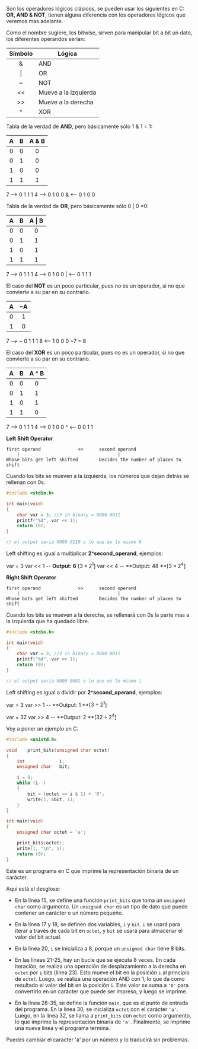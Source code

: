 Son los operadores lógicos clásicos, se pueden usar los siguientes en C: **OR, AND & NOT**, tienen alguna diferencia con los operadores lógicos que veremos mas adelante.

Como el nombre sugiere, los bitwise, sirven para manipular bit a bit un dato, los diferentes operandos serían:

| Símbolo | Lógica               |
|:-------:| -------------------- |
|    &    | AND                  |
|   \|    | OR                   |
|    ~    | NOT                  |
|   <<    | Mueve a la izquierda |
|   >>    | Mueve a la derecha   |
|    ^    | XOR                  |

Tabla de la verdad de **AND**, pero básicamente sólo 1 & 1 = 1:

|  A  |  B  | A & B |
|:---:|:---:|:-----:|
|  0  |  0  |   0   |
|  0  |  1  |   0   |
|  1  |  0  |   0   |
|  1  |  1  |   1   |

7  -->  0  1  1  1
4  -->  0  1  0 0
&  <--  0  1  0 0

Tabla de la verdad de **OR**, pero básicamente sólo 0 | 0 =0:

|  A  |  B  | A \| B |
|:---:|:---:|:------:|
|  0  |  0  |   0    |
|  0  |  1  |   1    |
|  1  |  0  |   1    |
|  1  |  1  |   1    |

7  -->  0  1  1  1
4  -->  0  1  0 0
\| <--   0  1  1  1

El caso del **NOT** es un poco particular, pues no es un operador, si no que convierte a su par en su contrario.


|  A  | ~A  |
|:---:|:---:|
|  0  |  1  |
|  1  |  0  |

7 --> ~ 0 1 1 1
8 <--   1 0 0 0
~7 = 8

El caso del **XOR** es un poco particular, pues no es un operador, si no que convierte a su par en su contrario.

|  A  |  B  | A ^ B |
|:---:|:---:|:------:|
|  0  |  0  |   0    |
|  0  |  1  |   1    |
|  1  |  0  |   1    |
|  1  |  1  |   0    |

7  -->  0  1  1  1
4  -->  0  1  0 0
^ <--   0  0  1  1

**Left Shift Operator**

```
first operand              <<      second operand
	|                                     |
Whose bits get left shifted        Decides the number of places to shift        
```

Cuando los bits se mueven a la izquierda, los números que dejan detrás se rellenan con 0s.

```c
#include <stdio.h>

int main(void)
{
	char var = 3; //3 in binary = 0000 0011
	printf("%d", var << 1);
	return (0);
}

// el output sería 0000 0110 o lo que es lo mismo 6
```

Left shifting es igual a multiplicar **2^second_operand**, ejemplos:

var = 3
	var << 1   --  **Output: 6** [$3  \times 2^1$]
	var << 4   --  **Output: 48 **[$3 \times 2^4$]

**Right Shift Operator**

```
first operand              >>      second operand
	|                                     |
Whose bits get left shifted        Decides the number of places to shift        
```

Cuando los bits se mueven a la derecha, se rellenará con 0s la parte mas a la izquierda que ha quedado libre.

```c
#include <stdio.h>

int main(void)
{
	char var = 3; //3 in binary = 0000 0011
	printf("%d", var >> 1);
	return (0);
}

// el output sería 0000 0001 o lo que es lo mismo 1
```

Left shifting es igual a dividir por **2^second_operand**, ejemplos:

var = 3
	var >> 1   --  **Output: 1 **[$3  \div 2^1$]

var = 32
	var >> 4   --  **Output: 2 **[$32 \div 2^4$]

Voy a poner un ejemplo en C:

```c
#include <unistd.h>

void	print_bits(unsigned char octet)
{
	int				i;
	unsigned char	bit;

	i = 8;
	while (i--)
	{
		bit = (octet >> i & 1) + '0';
		write(1, &bit, 1);
	}
}

int main(void) 
{
    unsigned char octet = 'a';

	print_bits(octet);
	write(1, "\n", 1);
    return (0);
}
```

Este es un programa en C que imprime la representación binaria de un carácter.

Aquí está el desglose:

- En la línea 15, se define una función `print_bits` que toma un `unsigned char` como argumento. Un `unsigned char` es un tipo de dato que puede contener un carácter o un número pequeño.

- En la línea 17 y 18, se definen dos variables, `i` y `bit`. `i` se usará para iterar a través de cada bit en `octet`, y `bit` se usará para almacenar el valor del bit actual.

- En la línea 20, `i` se inicializa a 8, porque un `unsigned char` tiene 8 bits.

- En las líneas 21-25, hay un bucle que se ejecuta 8 veces. En cada iteración, se realiza una operación de desplazamiento a la derecha en `octet` por `i` bits (línea 23). Esto mueve el bit en la posición `i` al principio de `octet`. Luego, se realiza una operación AND con 1, lo que da como resultado el valor del bit en la posición `i`. Este valor se suma a `'0'` para convertirlo en un carácter que puede ser impreso, y luego se imprime.

- En la línea 28-35, se define la función `main`, que es el punto de entrada del programa. En la línea 30, se inicializa `octet` con el carácter `'a'`. Luego, en la línea 32, se llama a `print_bits` con `octet` como argumento, lo que imprime la representación binaria de `'a'`. Finalmente, se imprime una nueva línea y el programa termina.

Puedes cambiar el caracter 'a' por un número y lo traducirá sin problemas.